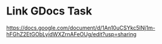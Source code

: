 # Link GDocs Task

https://docs.google.com/document/d/1An10uCSYkc5lNj1m-hFGhZ2EtGObLyidWXZrnAFeOUg/edit?usp=sharing